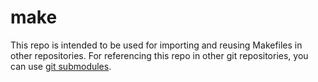# make

This repo is intended to be used for importing and reusing Makefiles in other repositories.
For referencing this repo in other git repositories, you can use [git submodules](https://git-scm.com/docs/git-submodule).
